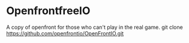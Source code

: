 # OpenfrontfreeIO
A copy of openfront for those who can't play in the real game.
git clone https://github.com/openfrontio/OpenFrontIO.git
